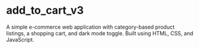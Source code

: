 # add_to_cart_v3
A simple e-commerce web application with category-based product listings, a shopping cart, and dark mode toggle. Built using HTML, CSS, and JavaScript.
